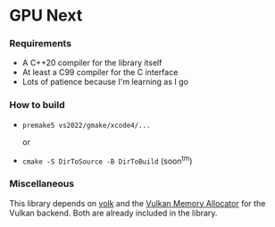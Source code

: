 # GPU Next

### Requirements
* A C++20 compiler for the library itself
* At least a C99 compiler for the C interface
* Lots of patience because I'm learning as I go

### How to build
* `premake5 vs2022/gmake/xcode4/...`
  
  or
* `cmake -S DirToSource -B DirToBuild` (soon<sup>tm</sup>)

### Miscellaneous
This library depends on [volk](https://github.com/zeux/volk) and the [Vulkan Memory Allocator](https://github.com/GPUOpen-LibrariesAndSDKs/VulkanMemoryAllocator) for the Vulkan backend. Both are already included in the library.
